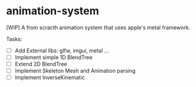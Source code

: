 # animation-system
[WIP] A from scracth animation system that uses apple's metal framework.


Tasks:

- [ ] Add External libs: glfw, imgui, metal ...
- [ ] Implement simple 1D BlendTree
- [ ] Extend 2D BlendTree
- [ ] Implement Skeleton Mesh and Animation parsing
- [ ] Implement InverseKinematic
